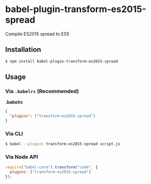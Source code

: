 # babel-plugin-transform-es2015-spread

Compile ES2015 spread to ES5

## Installation

```sh
$ npm install babel-plugin-transform-es2015-spread
```

## Usage

### Via `.babelrc` (Recommended)

**.babelrc**

```json
{
  "plugins": ["transform-es2015-spread"]
}
```

### Via CLI

```sh
$ babel --plugins transform-es2015-spread script.js
```

### Via Node API

```javascript
require("babel-core").transform("code", {
  plugins: ["transform-es2015-spread"]
});
```

